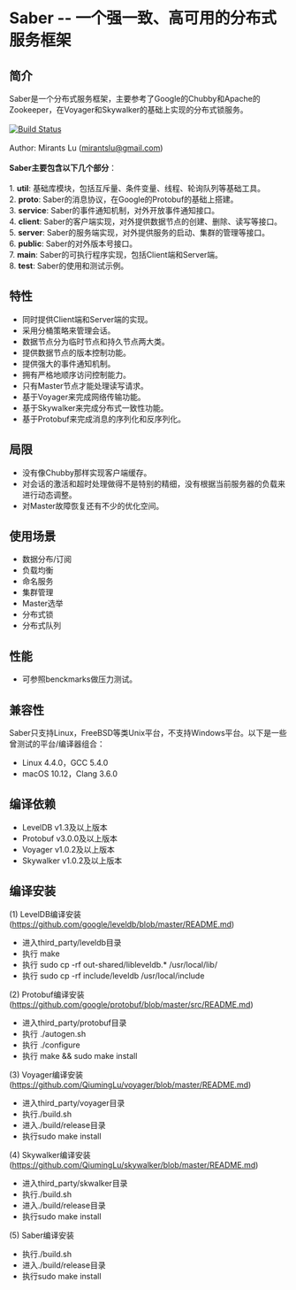 # Saber -- 一个强一致、高可用的分布式服务框架
## 简介
Saber是一个分布式服务框架，主要参考了Google的Chubby和Apache的Zookeeper，在Voyager和Skywalker的基础上实现的分布式锁服务。
<br/>
<br/>[![Build Status](https://travis-ci.org/QiumingLu/saber.svg?branch=master)](https://travis-ci.org/QiumingLu/saber)
<br/>
<br/>Author: Mirants Lu (mirantslu@gmail.com) 
<br/>
<br/>**Saber主要包含以下几个部分**：
<br/>
<br/>1. **util**: 基础库模块，包括互斥量、条件变量、线程、轮询队列等基础工具。
<br/>2. **proto**: Saber的消息协议，在Google的Protobuf的基础上搭建。 
<br/>3. **service**: Saber的事件通知机制，对外开放事件通知接口。
<br/>4. **client**: Saber的客户端实现，对外提供数据节点的创建、删除、读写等接口。
<br/>5. **server**:  Saber的服务端实现，对外提供服务的启动、集群的管理等接口。
<br/>6. **public**: Saber的对外版本号接口。
<br/>7. **main**: Saber的可执行程序实现，包括Client端和Server端。
<br/>8. **test**: Saber的使用和测试示例。

## 特性
* 同时提供Client端和Server端的实现。
* 采用分桶策略来管理会话。
* 数据节点分为临时节点和持久节点两大类。
* 提供数据节点的版本控制功能。
* 提供强大的事件通知机制。
* 拥有严格地顺序访问控制能力。
* 只有Master节点才能处理读写请求。
* 基于Voyager来完成网络传输功能。
* 基于Skywalker来完成分布式一致性功能。
* 基于Protobuf来完成消息的序列化和反序列化。

## 局限
* 没有像Chubby那样实现客户端缓存。
* 对会话的激活和超时处理做得不是特别的精细，没有根据当前服务器的负载来进行动态调整。
* 对Master故障恢复还有不少的优化空间。

## 使用场景
* 数据分布/订阅
* 负载均衡
* 命名服务
* 集群管理
* Master选举
* 分布式锁
* 分布式队列

## 性能
* 可参照benckmarks做压力测试。

## 兼容性
Saber只支持Linux，FreeBSD等类Unix平台，不支持Windows平台。以下是一些曾测试的平台/编译器组合：
* Linux 4.4.0，GCC 5.4.0 
* macOS 10.12，Clang 3.6.0

## 编译依赖
* LevelDB   v1.3及以上版本
* Protobuf  v3.0.0及以上版本
* Voyager   v1.0.2及以上版本
* Skywalker v1.0.2及以上版本

## 编译安装
(1) LevelDB编译安装(https://github.com/google/leveldb/blob/master/README.md) 
* 进入third_party/leveldb目录 
* 执行 make 
* 执行 sudo cp -rf out-shared/libleveldb.* /usr/local/lib/ 
* 执行 sudo cp -rf include/leveldb /usr/local/include

(2) Protobuf编译安装(https://github.com/google/protobuf/blob/master/src/README.md) 
* 进入third_party/protobuf目录 
* 执行 ./autogen.sh
* 执行 ./configure 
* 执行 make && sudo make install

(3) Voyager编译安装(https://github.com/QiumingLu/voyager/blob/master/README.md) 
* 进入third_party/voyager目录
* 执行./build.sh
* 进入./build/release目录
* 执行sudo make install

(4) Skywalker编译安装(https://github.com/QiumingLu/skywalker/blob/master/README.md) 
* 进入third_party/skwalker目录
* 执行./build.sh
* 进入./build/release目录
* 执行sudo make install

(5) Saber编译安装
* 执行./build.sh
* 进入./build/release目录
* 执行sudo make install
